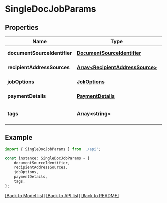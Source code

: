 # SingleDocJobParams


## Properties

Name | Type | Description | Notes
------------ | ------------- | ------------- | -------------
**documentSourceIdentifier** | [**DocumentSourceIdentifier**](DocumentSourceIdentifier.md) |  | [default to undefined]
**recipientAddressSources** | [**Array&lt;RecipientAddressSource&gt;**](RecipientAddressSource.md) |  | [default to undefined]
**jobOptions** | [**JobOptions**](JobOptions.md) |  | [default to undefined]
**paymentDetails** | [**PaymentDetails**](PaymentDetails.md) |  | [default to undefined]
**tags** | **Array&lt;string&gt;** |  | [optional] [default to undefined]

## Example

```typescript
import { SingleDocJobParams } from './api';

const instance: SingleDocJobParams = {
    documentSourceIdentifier,
    recipientAddressSources,
    jobOptions,
    paymentDetails,
    tags,
};
```

[[Back to Model list]](../README.md#documentation-for-models) [[Back to API list]](../README.md#documentation-for-api-endpoints) [[Back to README]](../README.md)
